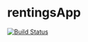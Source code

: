 # rentingsApp
 [![Build Status](https://travis-ci.org/pblazinski/rentingsApp.svg?branch=master)](https://travis-ci.org/pblazinski/rentingsApp)
